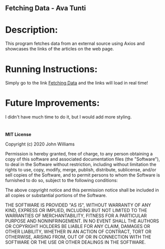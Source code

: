 ## Fetching Data - Ava Tunti
# Description:
This program fetches data from an external source using Axios and showcases the links of the articles on the web page.

# Running Instructions:
Simply go to the link [Fetching Data](https://ava-tunti.github.io/fetchingdata/) and the links will load in real time!

# Future Improvements:
I didn't have much time to do it, but I would add more styling.

#
**MIT License**

Copyright (c) 2020 John Williams

Permission is hereby granted, free of charge, to any person obtaining a copy
of this software and associated documentation files (the "Software"), to deal
in the Software without restriction, including without limitation the rights
to use, copy, modify, merge, publish, distribute, sublicense, and/or sell
copies of the Software, and to permit persons to whom the Software is
furnished to do so, subject to the following conditions:

The above copyright notice and this permission notice shall be included in all
copies or substantial portions of the Software.

THE SOFTWARE IS PROVIDED "AS IS", WITHOUT WARRANTY OF ANY KIND, EXPRESS OR
IMPLIED, INCLUDING BUT NOT LIMITED TO THE WARRANTIES OF MERCHANTABILITY,
FITNESS FOR A PARTICULAR PURPOSE AND NONINFRINGEMENT. IN NO EVENT SHALL THE
AUTHORS OR COPYRIGHT HOLDERS BE LIABLE FOR ANY CLAIM, DAMAGES OR OTHER
LIABILITY, WHETHER IN AN ACTION OF CONTRACT, TORT OR OTHERWISE, ARISING FROM,
OUT OF OR IN CONNECTION WITH THE SOFTWARE OR THE USE OR OTHER DEALINGS IN THE
SOFTWARE.
